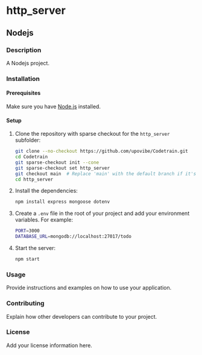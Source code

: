 # http_server

## Nodejs

### Description
A Nodejs project.

### Installation

#### Prerequisites
Make sure you have [Node.js](https://nodejs.org/) installed.

#### Setup

1. Clone the repository with sparse checkout for the `http_server` subfolder:
    ```sh
    git clone --no-checkout https://github.com/upovibe/Codetrain.git
    cd Codetrain
    git sparse-checkout init --cone
    git sparse-checkout set http_server
    git checkout main  # Replace 'main' with the default branch if it's different
    cd http_server
    ```

2. Install the dependencies:
    ```sh
    npm install express mongoose dotenv
    ```

3. Create a `.env` file in the root of your project and add your environment variables. For example:
    ```sh
    PORT=3000
    DATABASE_URL=mongodb://localhost:27017/todo
    ```

4. Start the server:
    ```sh
    npm start
    ```

### Usage
Provide instructions and examples on how to use your application.

### Contributing
Explain how other developers can contribute to your project.

### License
Add your license information here.
